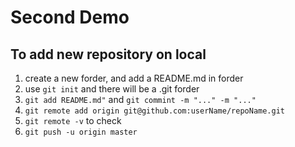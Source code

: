 # Second Demo
## To add new repository on local
1. create a new forder, and add a README.md in forder
2. use ```git init``` and there will be a .git forder
3. ```git add README.md"``` and ```git commint -m "..." -m "..."```
4. ```git remote add origin git@github.com:userName/repoName.git```
5. ```git remote -v``` to check
6. ```git push -u origin master```
